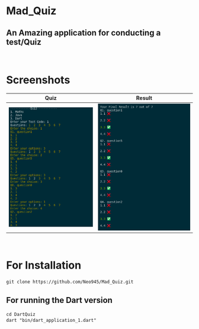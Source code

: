# Mad_Quiz
## An Amazing application for conducting a test/Quiz
<p>&nbsp;</p>

# Screenshots
| Quiz  | Result  |
| :------------: |:---------------:|
| <img src="./Images/test.png" alt="Quiz">|<img src="./Images/output.png" alt="Output">  |
<p>&nbsp;</p>

# For Installation

    git clone https://github.com/Neo945/Mad_Quiz.git

## For running the Dart version

    cd DartQuiz
    dart "bin/dart_application_1.dart"
